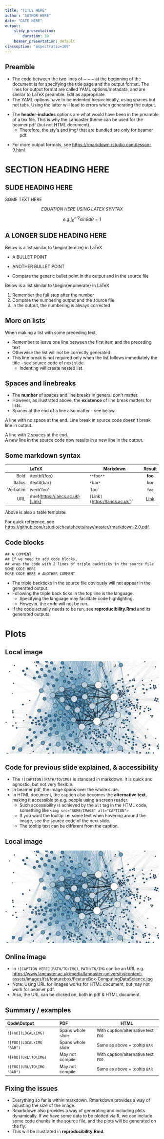 ```yaml
---
title: "TITLE HERE"
author: "AUTHOR HERE"
date: "DATE HERE"
output:
    slidy_presentation:
        duration: 30
    beamer_presentation: default
classoption: "aspectratio=169"
---
```






## Preamble
- The code between the two lines of $---$ at the beginning of the document is for specifying the title page and the output format. The lines for output format are called YAML options/metadata, and are similar to LaTeX preamble. Edit as appropriate.
- The YAML options have to be indented hierarchically, using spaces but not tabs. Using the latter will lead to errors when generating the output.
* The **header-includes** options are what would have been in the preamble of a tex file. This is why the Lancaster theme can be used for the beamer pdf (but not HTML document).
	* Therefore, the sty's and img/ that are bundled are only for beamer pdf.
- For more output formats, see https://rmarkdown.rstudio.com/lesson-9.html.





# SECTION HEADING HERE





## SLIDE HEADING HERE
SOME TEXT HERE

$$ EQUATION~HERE~USING~LATEX~SYNTAX $$

$$ e.g.\int_{0}^{\pi/2}sin\theta{}d\theta=1 $$

<!-- SOME COMMENTS HERE. NOT SHOWN IN ANY OUTPUT FORMAT -->





## A LONGER SLIDE HEADING HERE
Below is a list similar to \begin{itemize} in LaTeX

- A BULLET POINT
* ANOTHER BULLET POINT
- Compare the generic bullet point in the output and in the source file

Below is a list similar to \begin{enumerate} in LaTeX

1. Remember the full stop after the number 
5. Compare the numbering output and the source file
7. In the output, the numbering is always corrected





## More on lists
When making a list with some preceding text,

- Remember to leave one line between the first item and the preceding text
- Otherwise the list will not be correctly generated
- This line break is not required only when the list follows immediately the title - see source code of next slide.
    * Indenting will create nested list.





## Spaces and linebreaks
- The **number** of spaces and line breaks in general don't matter.
- However, as illustrated above, the **existence** of line break matters for lists.
- Spaces at the end of a line also matter - see below.

A line with no space at the end.
Line break in source code doesn't break line in output.

A line with 2 spaces at the end.  
A new line in the source code now results in a new line in the output.





## Some markdown syntax

|  | LaTeX  | Markdown  | Result  |
|------:|:-----|---------|:------:|
| Bold | \\textbf{foo} | `**`foo`**` | **foo** |
| Italics | \\textit{bar} | `*`bar`*` | *bar* |
| Verbatim | \\verb'foo' | \`foo\` | `foo` |
| URL | \\href{https://lancs.ac.uk}{Link} | `[`Link`](`https://lancs.ac.uk`)` | [Link](https://lancs.ac.uk) |

Above is also a table template.

For quick reference, see https://github.com/rstudio/cheatsheets/raw/master/rmarkdown-2.0.pdf.





## Code blocks
```LANGUAGE
## A COMMENT
## If we need to add code blocks,
## wrap the code with 2 lines of triple backticks in the source file
SOME CODE HERE
MORE CODE HERE # ANOTHER COMMENT
```

- The triple backticks in the source file obviously will not appear in the generated output.
- Following the triple back ticks in the top line is the language.
    * Specifying the language may facilitate code highlighting.
    * However, the code will not be run.
- If the code actually needs to be run, see **reproducibility.Rmd** and its generated outputs.





# Plots





## Local image
![CAPTION HERE](ComputingDataScience.jpg)





## Code for previous slide explained, & accessibility
- The `![CAPTION](PATH/TO/IMG)` is standard in markdown. It is quick and agnostic, but not very flexible.
- In beamer pdf, the image spans over the whole slide.
- In HTML document, the caption also becomes the **alternative text**, making it accessible to e.g. people using a screen reader.
    - Such accessibility is achieved by the `alt` tag in the HTML code, something like `<img src="SOME/IMAGE" alt="CAPTION">`
	- If you want the tooltip i.e. some text when hovering around the image, see the source code of the next slide.
	- The tooltip text can be different from the caption.





## Local image
![CAPTION HERE](ComputingDataScience.jpg "TOOLTIP TEXT HERE; THIS WILL NOT APPEAR IN PDF")





## Online image
- In `![CAPTION HERE](PATH/TO/IMG)`, `PATH/TO/IMG` can be an URL e.g. https://www.lancaster.ac.uk/media/lancaster-university/content-assets/images/fst/featurebox/FeatureBox-ComputingDataScience.jpg
- Note: Using URL for images works for HTML document, but may not work for beamer pdf.
- Also, the URL can be clicked on, both in pdf & HTML document.





## Summary / examples

| Code\\Output | PDF | HTML |
|:------|:-----|---------|
| `![FOO](LOCAL\IMG)` | Spans whole slide | With caption/alternative text `FOO` |
| `![FOO](LOCAL\IMG "BAR")` | Spans whole slide | Same as above + tooltip `BAR` |
| `![FOO](URL\TO\IMG)` | May not compile | With caption/alternative text `FOO` |
| `![FOO](URL\TO\IMG "BAR")` | May not compile | Same as above + tooltip `BAR`|





## Fixing the issues
- Everything so far is within markdown. Rmarkdown provides a way of adjusting the size of the image.
- Rmarkdown also provides a way of generating and including plots dynamically. If we have some data to be plotted via R, we can include some code chunks in the source file, and the plots will be generated on the fly.
- This will be illustrated in **reproducibility.Rmd**.
